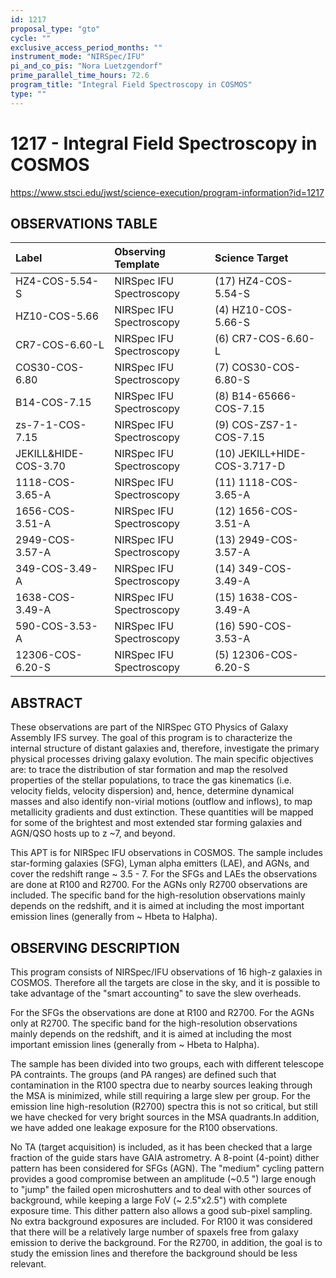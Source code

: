 ```yaml
---
id: 1217
proposal_type: "gto"
cycle: ""
exclusive_access_period_months: ""
instrument_mode: "NIRSpec/IFU"
pi_and_co_pis: "Nora Luetzgendorf"
prime_parallel_time_hours: 72.6
program_title: "Integral Field Spectroscopy in COSMOS"
type: ""
---
```

# 1217 - Integral Field Spectroscopy in COSMOS
https://www.stsci.edu/jwst/science-execution/program-information?id=1217
## OBSERVATIONS TABLE
| Label                      | Observing Template    | Science Target             |
| :------------------------- | :-------------------- | :------------------------- |
| HZ4-COS-5.54-S             | NIRSpec IFU Spectroscopy | (17) HZ4-COS-5.54-S        |
| HZ10-COS-5.66              | NIRSpec IFU Spectroscopy | (4) HZ10-COS-5.66-S        |
| CR7-COS-6.60-L             | NIRSpec IFU Spectroscopy | (6) CR7-COS-6.60-L         |
| COS30-COS-6.80             | NIRSpec IFU Spectroscopy | (7) COS30-COS-6.80-S       |
| B14-COS-7.15               | NIRSpec IFU Spectroscopy | (8) B14-65666-COS-7.15     |
| zs-7-1-COS-7.15            | NIRSpec IFU Spectroscopy | (9) COS-ZS7-1-COS-7.15     |
| JEKILL&HIDE-COS-3.70       | NIRSpec IFU Spectroscopy | (10) JEKILL+HIDE-COS-3.717-D |
| 1118-COS-3.65-A            | NIRSpec IFU Spectroscopy | (11) 1118-COS-3.65-A       |
| 1656-COS-3.51-A            | NIRSpec IFU Spectroscopy | (12) 1656-COS-3.51-A       |
| 2949-COS-3.57-A            | NIRSpec IFU Spectroscopy | (13) 2949-COS-3.57-A       |
| 349-COS-3.49-A             | NIRSpec IFU Spectroscopy | (14) 349-COS-3.49-A        |
| 1638-COS-3.49-A            | NIRSpec IFU Spectroscopy | (15) 1638-COS-3.49-A       |
| 590-COS-3.53-A             | NIRSpec IFU Spectroscopy | (16) 590-COS-3.53-A        |
| 12306-COS-6.20-S           | NIRSpec IFU Spectroscopy | (5) 12306-COS-6.20-S       |

## ABSTRACT

These observations are part of the NIRSpec GTO Physics of Galaxy Assembly IFS survey. The goal of this program is to characterize the internal structure of distant galaxies and, therefore, investigate the primary physical processes driving galaxy evolution. The main specific objectives are: to trace the distribution of star formation and map the resolved properties of the stellar populations, to trace the gas kinematics (i.e. velocity fields, velocity dispersion) and, hence, determine dynamical masses and also identify non-virial motions (outflow and inflows), to map metallicity gradients and dust extinction. These quantities will be mapped for some of the brightest and most extended star forming galaxies and AGN/QSO hosts up to z ~7, and beyond.

This APT is for NIRSpec IFU observations in COSMOS. The sample includes star-forming galaxies (SFG), Lyman alpha emitters (LAE), and AGNs, and cover the redshift range ~ 3.5 - 7. For the SFGs and LAEs the observations are done at R100 and R2700. For the AGNs only R2700 observations are included. The specific band for the high-resolution observations mainly depends on the redshift, and it is aimed at including the most important emission lines (generally from ~ Hbeta to Halpha).

## OBSERVING DESCRIPTION

This program consists of NIRSpec/IFU observations of 16 high-z galaxies in COSMOS. Therefore all the targets are close in the sky, and it is possible to take advantage of the "smart accounting" to save the slew overheads.

For the SFGs the observations are done at R100 and R2700. For the AGNs only at R2700. The specific band for the high-resolution observations mainly depends on the redshift, and it is aimed at including the most important emission lines (generally from ~ Hbeta to Halpha).

The sample has been divided into two groups, each with different telescope PA contraints. The groups (and PA ranges) are defined such that contamination in the R100 spectra due to nearby sources leaking through the MSA is minimized, while still requiring a large slew per group. For the emission line high-resolution (R2700) spectra this is not so critical, but still we have checked for very bright sources in the MSA quadrants.In addition, we have added one leakage exposure for the R100 observations.

No TA (target acquisition) is included, as it has been checked that a large fraction of the guide stars have GAIA astrometry.
A 8-point (4-point) dither pattern has been considered for SFGs (AGN).
The "medium" cycling pattern provides a good compromise between an amplitude (~0.5 ") large enough to "jump" the failed open microshutters and to deal with other sources of background, while keeping a large FoV (~ 2.5"x2.5") with complete exposure time. This dither pattern also allows a good sub-pixel sampling.
No extra background exposures are included. For R100 it was considered that there will be a relatively large number of spaxels free from galaxy emission to derive the background. For the R2700, in addition, the goal is to study the emission lines and therefore the background should be less relevant.
